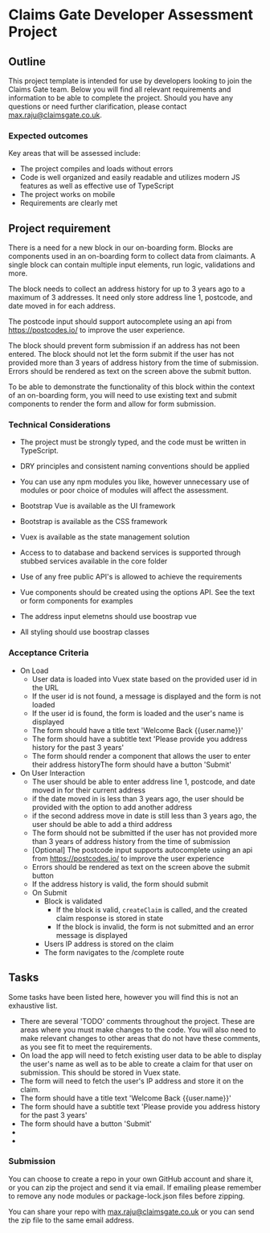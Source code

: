 # Claims Gate Developer Assessment Project

## Outline

This project template is intended for use by developers looking to join the Claims Gate team. Below you will find all relevant requirements and information to be able to complete the project. Should you have any questions or need further clarification, please contact max.raju@claimsgate.co.uk.

### Expected outcomes

Key areas that will be assessed include:

- The project compiles and loads without errors
- Code is well organized and easily readable and utilizes modern JS features as well as effective use of TypeScript
- The project works on mobile
- Requirements are clearly met

## Project requirement

There is a need for a new block in our on-boarding form. Blocks are components used in an on-boarding form to collect data from claimants. A single block can contain multiple input elements, run logic, validations and more.

The block needs to collect an address history for up to 3 years ago to a maximum of 3 addresses. It need only store address line 1, postcode, and date moved in for each address.

The postcode input should support autocomplete using an api from https://postcodes.io/ to improve the user experience.

The block should prevent form submission if an address has not been entered. The block should not let the form submit if the user has not provided more than 3 years of address history from the time of submission. Errors should be rendered as text on the screen above the submit button.

To be able to demonstrate the functionality of this block within the context of an on-boarding form, you will need to use existing text and submit components to render the form and allow for form submission.

### Technical Considerations

- The project must be strongly typed, and the code must be written in TypeScript.
- DRY principles and consistent naming conventions should be applied
- You can use any npm modules you like, however unnecessary use of modules or poor choice of modules will affect the assessment.
- Bootstrap Vue is available as the UI framework
- Bootstrap is available as the CSS framework
- Vuex is available as the state management solution
- Access to to database and backend services is supported through stubbed services available in the core folder
- Use of any free public API's is allowed to achieve the requirements
- Vue components should be created using the options API. See the  text or form components for examples

- The address input elemetns should use boostrap vue
- All styling should use boostrap classes

### Acceptance Criteria

- On Load
  - User data is loaded into Vuex state based on the provided user id in the URL
  - If the user id is not found, a message is displayed and the form is not loaded
  - If the user id is found, the form is loaded and the user's name is displayed
  - The form should have a title text 'Welcome Back {{user.name}}'
  - The form should have a subtitle text 'Please provide you address history for the past 3 years'
  - The form should render a component that allows the user to enter their address historyThe form should have a button 'Submit'
- On User Interaction
  - The user should be able to enter address line 1, postcode, and date moved in for their current address
  - if the date moved in is less than 3 years ago, the user should be provided with the option to add another address
  - if the second address move in date is still less than 3 years ago, the user should be able to add a third address
  - The form should not be submitted if the user has not provided more than 3 years of address history from the time of submission
  - [Optional] The postcode input supports autocomplete using an api from https://postcodes.io/ to improve the user experience
  - Errors should be rendered as text on the screen above the submit button
  - If the address history is valid, the form should submit
  - On Submit
    - Block is validated
      - If the block is valid, `createClaim` is called, and the created claim response is stored in state
      - If the block is invalid, the form is not submitted and an error message is displayed
    - Users IP address is stored on the claim
    - The form navigates to the /complete route

## Tasks

Some tasks have been listed here, however you will find this is not an exhaustive list.

- There are several 'TODO' comments throughout the project. These are areas where you must make changes to the code. You will also need to make relevant changes to other areas that do not have these comments, as you see fit to meet the requirements.
- On load the app will need to fetch existing user data to be able to display the user's name as well as to be able to create a claim for that user on submission. This should be stored in Vuex state.
- The form will need to fetch the user's IP address and store it on the claim.
- The form should have a title text 'Welcome Back {{user.name}}'
- The form should have a subtitle text 'Please provide you address history for the past 3 years'
- The form should have a button 'Submit'
-
-

### Submission

You can choose to create a repo in your own GitHub account and share it, or you can zip the project and send it via email. If emailing please remember to remove any node modules or package-lock.json files before zipping.

You can share your repo with max.raju@claimsgate.co.uk or you can send the zip file to the same email address.
